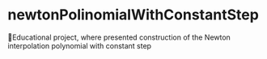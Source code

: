 # newtonPolinomialWithConstantStep
📖Educational project, where presented construction of the Newton interpolation polynomial with constant step
